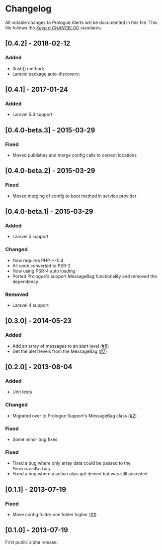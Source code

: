 # Changelog

All notable changes to Prologue Alerts will be documented in this file. This file follows the *[Keep a CHANGELOG](http://keepachangelog.com/)* standards.


## [0.4.2] - 2018-02-12

### Added

- flush() method;
- Laravel package auto-discovery;


## [0.4.1] - 2017-01-24

### Added

- Laravel 5.4 support


## [0.4.0-beta.3] - 2015-03-29

### Fixed

- Moved publishes and merge config calls to correct locations

## [0.4.0-beta.2] - 2015-03-29

### Fixed

- Moved merging of config to boot method in service provider

## [0.4.0-beta.1] - 2015-03-29

### Added

- Laravel 5 support

### Changed

- Now requires PHP >=5.4
- All code converted to PSR-2
- Now using PSR-4 auto loading
- Ported Prologue's support MessageBag functionality and removed the dependency

### Removed

- Laravel 4 support

## [0.3.0] - 2014-05-23

### Added

- Add an array of messages to an alert level ([#8](https://github.com/prologuephp/alerts/issues/8))
- Get the alert levels from the MessageBag ([#7](https://github.com/prologuephp/alerts/issues/7))

## [0.2.0] - 2013-08-04

### Added

- Unit tests

### Changed

- Migrated over to Prologue Support's MessageBag class ([#2](https://github.com/prologuephp/alerts/issues/2))

### Fixed

- Some minor bug fixes

### Fixed

- Fixed a bug where only array data could be passed to the `PermissionFactory`
- Fixed a bug where a action alias got denied but was still accepted

## [0.1.1] - 2013-07-19

### Fixed

- Move config folder one folder higher ([#1](https://github.com/prologuephp/alerts/issues/1))

## [0.1.0] - 2013-07-19

First public alpha release.